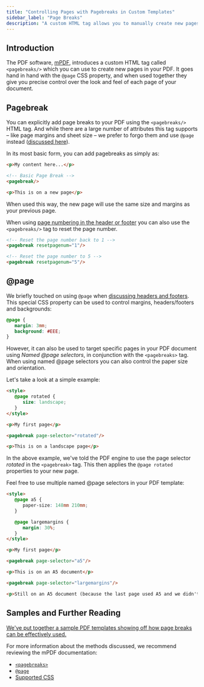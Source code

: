 ```yaml
---
title: "Controlling Pages with Pagebreaks in Custom Templates"
sidebar_label: "Page Breaks"
description: "A custom HTML tag allows you to manually create new pages in your PDF. It goes hand in hand with the @page CSS property to give you total control."
---
```


## Introduction

The PDF software, [mPDF](http://mpdf.github.io/), introduces a custom HTML tag called `<pagebreaks/>` which you can use to create new pages in your PDF. It goes hand in hand with the `@page` CSS property, and when used together they give you precise control over the look and feel of each page of your document.

## Pagebreak

You can explicitly add page breaks to your PDF using the `<pagebreaks/>` HTML tag. And while there are a large number of attributes this tag supports – like page margins and sheet size – we prefer to forgo them and use `@page` instead ([discussed here](#page)).

In its most basic form, you can add pagebreaks as simply as:

```html
<p>My content here...</p>

<!-- Basic Page Break -->
<pagebreak/>

<p>This is on a new page</p>
```

When used this way, the new page will use the same size and margins as your previous page.

When using [page numbering in the header or footer](developer-headers-and-footers.md#reserved-variables) you can also use the `<pagebreaks/>` tag to reset the page number.

```html
<!-- Reset the page number back to 1 -->
<pagebreak resetpagenum="1"/>

<!-- Reset the page number to 5 -->
<pagebreak resetpagenum="5"/>
```

## @page

We briefly touched on using `@page` when [discussing headers and footers](developer-headers-and-footers.md#displaying-headers-and-footers). This special CSS property can be used to control margins, headers/footers and backgrounds:

```css
@page {
   margin: 3mm;
   background: #EEE;
}
```

However, it can also be used to target specific pages in your PDF document using *Named @page selectors*, in conjunction with the `<pagebreaks>` tag. When using named @page selectors you can also control the paper size and orientation.

Let's take a look at a simple example:

```html
<style>
   @page rotated {
      size: landscape;
   }
</style>

<p>My first page</p>

<pagebreak page-selector="rotated"/>

<p>This is on a landscape page</p>
```

In the above example, we've told the PDF engine to use the page selector *rotated* in the `<pagebreak>` tag. This then applies the `@page rotated` properties to your new page.

Feel free to use multiple named @page selectors in your PDF template:

```html
<style>
   @page a5 {
      paper-size: 148mm 210mm;
   }

   @page largemargins {
      margin: 30%;
   }
</style>

<p>My first page</p>

<pagebreak page-selector="a5"/>

<p>This is on an A5 document</p>

<pagebreak page-selector="largemargins"/>

<p>Still on an A5 document (because the last page used A5 and we didn't override it), but with large margins.</p>
```

## Samples and Further Reading

[We've put together a sample PDF templates showing off how page breaks can be effectively used.](https://gist.github.com/jakejackson1/4de8fffb77672868be29)

For more information about the methods discussed, we recommend reviewing the mPDF documentation:

-   [`<pagebreaks>`](http://mpdf.github.io/reference/html-control-tags/pagebreak.html)
-   [`@page`](http://mpdf.github.io/paging/using-page.html)
-   [Supported CSS](http://mpdf.github.io/css-stylesheets/supported-css.html)
